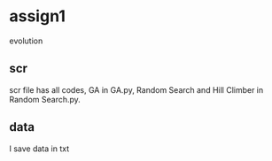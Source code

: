 # assign1
evolution 

## scr 
scr file has all codes, GA in GA.py, Random Search and Hill Climber in Random Search.py. 

## data
I save data in txt
